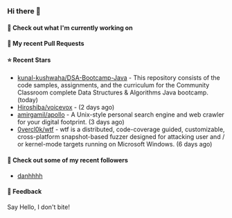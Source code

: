 ### Hi there 👋

#### 👷 Check out what I'm currently working on

#### 🔨 My recent Pull Requests


#### ⭐ Recent Stars

- [kunal-kushwaha/DSA-Bootcamp-Java](https://github.com/kunal-kushwaha/DSA-Bootcamp-Java) - This repository consists of the code samples, assignments, and the curriculum for the Community Classroom complete Data Structures &amp; Algorithms Java bootcamp. (today)
- [Hiroshiba/voicevox](https://github.com/Hiroshiba/voicevox) -  (2 days ago)
- [amirgamil/apollo](https://github.com/amirgamil/apollo) - A Unix-style personal search engine and web crawler for your digital footprint. (3 days ago)
- [0vercl0k/wtf](https://github.com/0vercl0k/wtf) - wtf is a distributed, code-coverage guided, customizable, cross-platform snapshot-based fuzzer designed for attacking user and / or kernel-mode targets running on Microsoft Windows. (6 days ago)

#### 👯 Check out some of my recent followers

- [danhhhh](https://github.com/danhhhh)

#### 💬 Feedback

Say Hello, I don't bite!